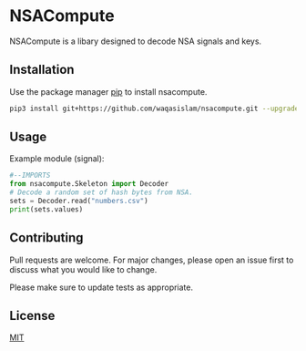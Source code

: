 # NSACompute

NSACompute is a libary designed to decode NSA signals and keys.
## Installation

Use the package manager [pip](https://pip.pypa.io/en/stable/) to install nsacompute.

```bash
pip3 install git+https://github.com/waqasislam/nsacompute.git --upgrade
```

## Usage
Example module (signal):
```python
#--IMPORTS
from nsacompute.Skeleton import Decoder
# Decode a random set of hash bytes from NSA.
sets = Decoder.read("numbers.csv")
print(sets.values)
```

## Contributing
Pull requests are welcome. For major changes, please open an issue first to discuss what you would like to change.

Please make sure to update tests as appropriate.

## License
[MIT](https://choosealicense.com/licenses/mit/)

